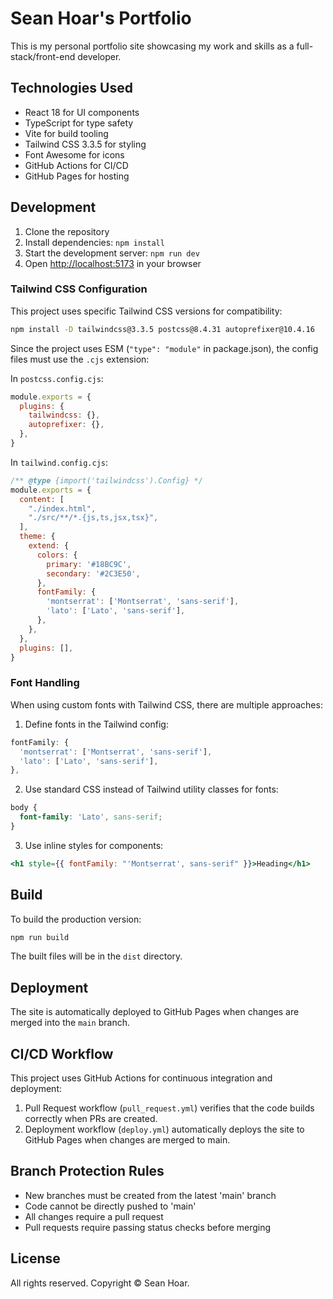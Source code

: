 # Sean Hoar's Portfolio

This is my personal portfolio site showcasing my work and skills as a full-stack/front-end developer.

## Technologies Used

- React 18 for UI components
- TypeScript for type safety
- Vite for build tooling
- Tailwind CSS 3.3.5 for styling
- Font Awesome for icons
- GitHub Actions for CI/CD
- GitHub Pages for hosting

## Development

1. Clone the repository
2. Install dependencies: `npm install`
3. Start the development server: `npm run dev`
4. Open [http://localhost:5173](http://localhost:5173) in your browser

### Tailwind CSS Configuration

This project uses specific Tailwind CSS versions for compatibility:

```bash
npm install -D tailwindcss@3.3.5 postcss@8.4.31 autoprefixer@10.4.16
```

Since the project uses ESM (`"type": "module"` in package.json), the config files must use the `.cjs` extension:

In `postcss.config.cjs`:
```javascript
module.exports = {
  plugins: {
    tailwindcss: {},
    autoprefixer: {},
  },
}
```

In `tailwind.config.cjs`:
```javascript
/** @type {import('tailwindcss').Config} */
module.exports = {
  content: [
    "./index.html",
    "./src/**/*.{js,ts,jsx,tsx}",
  ],
  theme: {
    extend: {
      colors: {
        primary: '#18BC9C',
        secondary: '#2C3E50',
      },
      fontFamily: {
        'montserrat': ['Montserrat', 'sans-serif'],
        'lato': ['Lato', 'sans-serif'],
      },
    },
  },
  plugins: [],
}
```

### Font Handling

When using custom fonts with Tailwind CSS, there are multiple approaches:

1. Define fonts in the Tailwind config:
```javascript
fontFamily: {
  'montserrat': ['Montserrat', 'sans-serif'],
  'lato': ['Lato', 'sans-serif'],
},
```

2. Use standard CSS instead of Tailwind utility classes for fonts:
```css
body {
  font-family: 'Lato', sans-serif;
}
```

3. Use inline styles for components:
```jsx
<h1 style={{ fontFamily: "'Montserrat', sans-serif" }}>Heading</h1>
```

## Build

To build the production version:

```bash
npm run build
```

The built files will be in the `dist` directory.

## Deployment

The site is automatically deployed to GitHub Pages when changes are merged into the `main` branch.

## CI/CD Workflow

This project uses GitHub Actions for continuous integration and deployment:

1. Pull Request workflow (`pull_request.yml`) verifies that the code builds correctly when PRs are created.
2. Deployment workflow (`deploy.yml`) automatically deploys the site to GitHub Pages when changes are merged to main.

## Branch Protection Rules

- New branches must be created from the latest 'main' branch
- Code cannot be directly pushed to 'main'
- All changes require a pull request
- Pull requests require passing status checks before merging

## License

All rights reserved. Copyright © Sean Hoar.